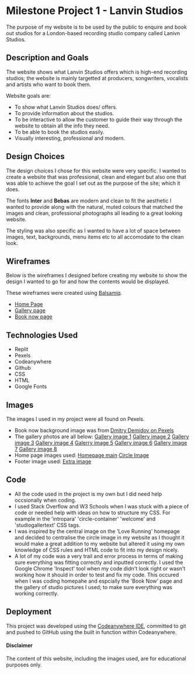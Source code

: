 # Milestone Project 1 - Lanvin Studios

The purpose of my website is to be used by the public to enquire and book out studios for a London-based recording studio company called Lanivn Studios. 

## Description and Goals

The website shows what Lanvin Studios offers which is high-end recording studios; the website is mainly targetted at producers, songwriters, vocalists and artists who want to book them. 

Website goals are:
- To show what Lanvin Studios does/ offers.
- To provide information about the studios. 
- To be interactive to allow the customer to guide their way through the website to obtain all the info they need.
- To be able to book the studios easily.
- Visually interesting, professional and modern.

## Design Choices

The design choices I chose for this website were very specific. I wanted to create a website that was professional, clean and elegant but also one that was able to achieve the goal I set out as the purpose of the site; which it does. 

The fonts **Inter** and **Bebas** are modern and clean to fit the aesthetic I wanted to provide along with the natural, muted colours that matched the images and clean, professional photographs all leading to a great looking website.

The styling was also specific as I wanted to have a lot of space between images, text, backgrounds, menu items etc to all accomodate to the clean look.

## Wireframes

Below is the wireframes I designed before creating my website to show the design I wanted to go for and how the contents would be displayed. 

These wireframes were created using [Balsamiq](https://balsamiq.com/). 

- [Home Page](https://ibb.co/kgMZdYN)
- [Gallery page](https://ibb.co/Sfbhhzy)
- [Book now page](https://ibb.co/wNgMZ6w)
## Technologies Used

* Replit
* Pexels
* Codeanywhere
* Github
* CSS
* HTML
* Google Fonts
  
## Images
The images I used in my project were all found on Pexels. 
- Book now background image was from [Dmitry Demidov on Pexels](https://www.pexels.com/photo/silver-dynamic-microphone-on-black-microphone-stand-3783471/)
- The gallery photos are all below: [Gallery image 1](https://images.pexels.com/photos/164938/pexels-photo-164938.jpeg?auto=compress&cs=tinysrgb&w=1260&h=750&dpr=2) [Gallery image 2](https://images.pexels.com/photos/4988128/pexels-photo-4988128.jpeg?auto=compress&cs=tinysrgb&w=1260&h=750&dpr=2") [Gallery image 3](https://images.pexels.com/photos/7586136/pexels-photo-7586136.jpeg?auto=compress&cs=tinysrgb&w=1260&h=750&dpr=2) [Gallery image 4](https://images.pexels.com/photos/8132970/pexels-photo-8132970.jpeg?auto=compress&cs=tinysrgb&w=1260&h=750&dpr=2) [Galerry image 5](https://images.pexels.com/photos/7088373/pexels-photo-7088373.jpeg?auto=compress&cs=tinysrgb&w=1260&h=750&dpr=2) [Gallery image 6](https://images.pexels.com/photos/7086742/pexels-photo-7086742.jpeg?auto=compress&cs=tinysrgb&w=1260&h=750&dpr=2) [Gallery image 7](https://images.pexels.com/photos/9422904/pexels-photo-9422904.jpeg?auto=compress&cs=tinysrgb&w=1260&h=750&dpr=2) [Gallery image 8](https://images.pexels.com/photos/3990847/pexels-photo-3990847.jpeg?auto=compress&cs=tinysrgb&w=1260&h=750&dpr=2)
- Home page images used: [Homepage main](https://images.pexels.com/photos/7802300/pexels-photo-7802300.jpeg?auto=compress&cs=tinysrgb&w=1260&h=750&dpr=2) [Circle Image](https://images.pexels.com/photos/9644665/pexels-photo-9644665.jpeg?auto=compress&cs=tinysrgb&w=1260&h=750&dpr=2)
- Footer image used: [Extra image](https://images.pexels.com/photos/7159271/pexels-photo-7159271.jpeg?auto=compress&cs=tinysrgb&w=1260&h=750&dpr=2)
## Code
- All the code used in the project is my own but I did need help occsionally when coding.
- I used Stack Overflow and W3 Schools when I was stuck with a piece of code or needed help with ideas on how to structure my CSS. For example in the 'intropara' 'circle-container' 'welcome' and 'studiogallertext' CSS tags. 
- I was inspired by the central image on the 'Love Running' homepage and decided to centralise the circle image in my website as I thought it would make a great addition to my website but altered it using my own knowledge of CSS rules and HTML code to fit into my design nicely. 
- A lot of my code was a very trail and error process in terms of making sure everything was fitting correctly and inputted correctly. I used the Google Chrome 'Inspect' tool when my code didn't look right or wasn't working how it should in order to test and fix my code. This occured when I was coding homepahe and espcially the 'Book Now' page and the gallery of studio pictures I used; to make sure everything was working correctly. 

## Deployment

This project was developed using the [Codeanywhere IDE](https://app.codeanywhere.com), committed to git and pushed to GitHub using the built in function within Codeanywhere.

#### Disclaimer

The content of this website, including the images used, are for educational purposes only.